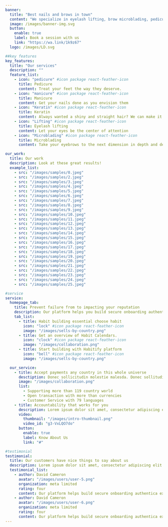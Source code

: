 ```yaml
---
banner:
  title: "Best nails and brows in town"
  content: "We specialize in eyelash lifting, brow microblading, pedicure, manicure, as well as hair keratin treatments. Be natural and feel naturally beautiful."
  image: /images/banner-img.svg
  button:
    enable: true
    label: Book a session with us
    link: "https://wa.link/1k9z67"
  logo: /images/LD.svg

##key features
key_features:
  title: "Our services"
  description: ""
  feature_list:
    - icon: "pedicure" #icon package react-feather-icon
      title: Pedicure
      content: Treat your feet the way they deserve.
    - icon: "manicure" #icon package react-feather-icon
      title: Manicure
      content: Get your nails done as you envision them
    - icon: "Keratin" #icon package react-feather-icon
      title: Keratin
      content: Always wanted a shiny and straight hair? We can make it happen
    - icon: "Lifting" #icon package react-feather-icon
      title: Eyelash lifting
      content: Let your eyes be the center of attention
    - icon: "Microblading" #icon package react-feather-icon
      title: Microblading
      content: Take your eyebrows to the next dimension in depth and detail

our_work:
  title: Our work
  description: Look at these great results!
  example_list:
    - src: "/images/samples/0.jpeg"
    - src: "/images/samples/2.jpeg"
    - src: "/images/samples/3.jpeg"
    - src: "/images/samples/4.jpeg"
    - src: "/images/samples/5.jpeg"
    - src: "/images/samples/6.jpeg"
    - src: "/images/samples/7.jpeg"
    - src: "/images/samples/8.jpeg"
    - src: "/images/samples/9.jpeg"
    - src: "/images/samples/10.jpeg"
    - src: "/images/samples/11.jpeg"
    - src: "/images/samples/12.jpeg"
    - src: "/images/samples/13.jpeg"
    - src: "/images/samples/14.jpeg"
    - src: "/images/samples/15.jpeg"
    - src: "/images/samples/16.jpeg"
    - src: "/images/samples/17.jpeg"
    - src: "/images/samples/18.jpeg"
    - src: "/images/samples/19.jpeg"
    - src: "/images/samples/20.jpeg"
    - src: "/images/samples/21.jpeg"
    - src: "/images/samples/22.jpeg"
    - src: "/images/samples/23.jpeg"
    - src: "/images/samples/24.jpeg"
    - src: "/images/samples/25.jpeg"

#service
service:
  homepage_tab:
    title: Prevent failure from to impacting your reputation
    description: Our platform helps you build secure onboarding authentication experiences that retain and engage your users. We build the infrastructure, you can.
    tab_list:
      - title: Habit building essential choose habit
        icon: "lock" #icon package react-feather-icon
        image: "/images/sells-by-country.png"
      - title: Get an overview of Habit Calendars.
        icon: "clock" #icon package react-feather-icon
        image: "/images/collaboration.png"
      - title: Start building with Habitify platform
        icon: "bell" #icon package react-feather-icon
        image: "/images/sells-by-country.png"

  our_service:
    - title: Accept payments any country in this whole universe
      desctiption: Donec sollicitudin molestie malesda. Donec sollitudin molestie malesuada. Mauris pellentesque nec, egestas non nisi. Cras ultricies ligula sed
      image: "/images/collaboration.png"
      list:
        - Supporting more than 119 country world
        - Open transaction with more than currencies
        - Customer Service with 79 languages
    - title: Accountability that works for you
      description: Lorem ipsum dolor sit amet, consectetur adipiscing elit. Morbi egestas Werat viverra id et aliquet. vulputate egestas sollicitudin.
      video:
        thumbnail: "/images/intro-thumbnail.png"
        video_id: "g3-VxLQO7do"
      button:
        enable: true
        label: Know About Us
        link: "#"

#testimonial
testimonial:
  title: Our customers have nice things to say about us
  description: Lorem ipsum dolor sit amet, consectetur adipiscing elit. Morbi egestas Werat viverra id et aliquet. vulputate egestas sollicitudin.
  testimonial_list:
    - author: David Cameron
      avatar: "/images/users/user-5.png"
      organization: meta limited
      rating: four
      content: Our platform helps build secure onboarding authentica experiences & engage your users. We build .
    - author: David Cameron
      avatar: "/images/users/user-6.png"
      organization: meta limited
      rating: four
      content: Our platform helps build secure onboarding authentica experiences & engage your users. We build .
---
```


